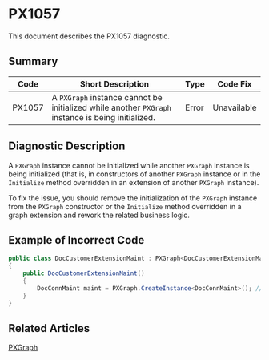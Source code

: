 # PX1057
This document describes the PX1057 diagnostic.

## Summary

| Code   | Short Description                                                                                 | Type  | Code Fix    | 
| ------ | ------------------------------------------------------------------------------------------------- | ----- | ----------- | 
| PX1057 | A `PXGraph` instance cannot be initialized while another `PXGraph` instance is being initialized. | Error | Unavailable |

## Diagnostic Description
A `PXGraph` instance cannot be initialized while another `PXGraph` instance is being initialized (that is, in constructors of another `PXGraph` instance or in the `Initialize` method overridden in an extension of another `PXGraph` instance).

To fix the issue, you should remove the initialization of the `PXGraph` instance from the `PXGraph` constructor or the `Initialize` method overridden in a graph extension and rework the related business logic.

## Example of Incorrect Code

```C#
public class DocCustomerExtensionMaint : PXGraph<DocCustomerExtensionMaint>
{
    public DocCustomerExtensionMaint()
    {
        DocConnMaint maint = PXGraph.CreateInstance<DocConnMaint>(); // The PX1057 error is displayed for this line.
    }
}
```

## Related Articles

[PXGraph](https://help.acumatica.com/Help?ScreenId=ShowWiki&pageid=c5ebcd27-4c4d-c1a9-23a1-3ce67a96bb23)